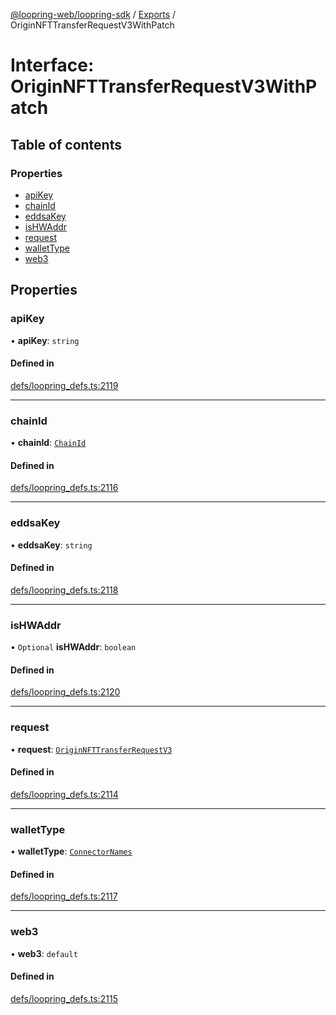 [@loopring-web/loopring-sdk](../README.md) / [Exports](../modules.md) / OriginNFTTransferRequestV3WithPatch

# Interface: OriginNFTTransferRequestV3WithPatch

## Table of contents

### Properties

- [apiKey](OriginNFTTransferRequestV3WithPatch.md#apikey)
- [chainId](OriginNFTTransferRequestV3WithPatch.md#chainid)
- [eddsaKey](OriginNFTTransferRequestV3WithPatch.md#eddsakey)
- [isHWAddr](OriginNFTTransferRequestV3WithPatch.md#ishwaddr)
- [request](OriginNFTTransferRequestV3WithPatch.md#request)
- [walletType](OriginNFTTransferRequestV3WithPatch.md#wallettype)
- [web3](OriginNFTTransferRequestV3WithPatch.md#web3)

## Properties

### apiKey

• **apiKey**: `string`

#### Defined in

[defs/loopring_defs.ts:2119](https://github.com/Loopring/loopring_sdk/blob/18accaa/src/defs/loopring_defs.ts#L2119)

___

### chainId

• **chainId**: [`ChainId`](../enums/ChainId.md)

#### Defined in

[defs/loopring_defs.ts:2116](https://github.com/Loopring/loopring_sdk/blob/18accaa/src/defs/loopring_defs.ts#L2116)

___

### eddsaKey

• **eddsaKey**: `string`

#### Defined in

[defs/loopring_defs.ts:2118](https://github.com/Loopring/loopring_sdk/blob/18accaa/src/defs/loopring_defs.ts#L2118)

___

### isHWAddr

• `Optional` **isHWAddr**: `boolean`

#### Defined in

[defs/loopring_defs.ts:2120](https://github.com/Loopring/loopring_sdk/blob/18accaa/src/defs/loopring_defs.ts#L2120)

___

### request

• **request**: [`OriginNFTTransferRequestV3`](OriginNFTTransferRequestV3.md)

#### Defined in

[defs/loopring_defs.ts:2114](https://github.com/Loopring/loopring_sdk/blob/18accaa/src/defs/loopring_defs.ts#L2114)

___

### walletType

• **walletType**: [`ConnectorNames`](../enums/ConnectorNames.md)

#### Defined in

[defs/loopring_defs.ts:2117](https://github.com/Loopring/loopring_sdk/blob/18accaa/src/defs/loopring_defs.ts#L2117)

___

### web3

• **web3**: `default`

#### Defined in

[defs/loopring_defs.ts:2115](https://github.com/Loopring/loopring_sdk/blob/18accaa/src/defs/loopring_defs.ts#L2115)
